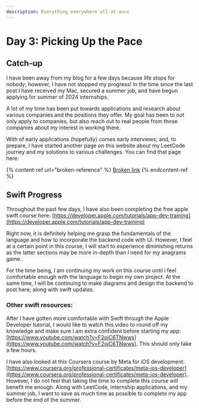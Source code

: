 ```yaml
---
description: Everything everywhere all at once
---
```


# Day 3: Picking Up the Pace

## Catch-up

I have been away from my blog for a few days because life stops for nobody; however, I have not stopped my progress! In the time since the last post I have received my Mac, secured a summer job, and have begun applying for summer of 2024 internships.&#x20;

A lot of my time has been put towards applications and research about various companies and the positions they offer. My goal has been to not only apply to companies, but also reach out to real people from those companies about my interest in working there.&#x20;

With of early applications (hopefully) comes early interviews; and, to prepare, I have started another page on this website about my LeetCode journey and my solutions to various challenges. You can find that page here:&#x20;

{% content-ref url="broken-reference" %}
[Broken link](broken-reference)
{% endcontent-ref %}

## Swift Progress

Throughout the past few days, I have also been completing the free apple swift course here: [https://developer.apple.com/tutorials/app-dev-training](https://developer.apple.com/tutorials/app-dev-training)

Right now, it is definitely helping me grasp the fundamentals of the language and how to incorporate the backend code with UI. However, I feel at a certain point in this course, I will start to experience diminishing returns as the latter sections may be more in-depth than I need for my anagrams game.&#x20;

For the time being, I am continuing my work on this course until i feel comfortable enough with the language to begin my own project. At the same time, I will be continuing to make diagrams and design the backend to post here; along with swift updates.&#x20;

### Other swift resources:

After I have gotten more comfortable with Swift through the Apple Developer tutorial, I would like to watch this video to round off my knowledge and make sure I am extra confident before starting my app: [https://www.youtube.com/watch?v=F2ojC6TNwws](https://www.youtube.com/watch?v=F2ojC6TNwws). This should only take a few hours.

I have also looked at this Coursera course by Meta for iOS development: [https://www.coursera.org/professional-certificates/meta-ios-developer](https://www.coursera.org/professional-certificates/meta-ios-developer). However, I do not feel that taking the time to complete this course will benefit me enough. Along with LeetCode, internship applications, and my summer job, I want to save as much time as possible to complete my app before the end of the summer.
